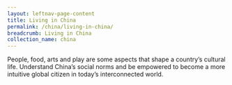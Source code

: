 ```yaml
---
layout: leftnav-page-content
title: Living in China
permalink: /china/living-in-china/
breadcrumb: Living in China
collection_name: china
---
```


People, food, arts and play are some aspects that shape a country’s cultural life. Understand China’s social norms and be empowered to become a more intuitive global citizen in today’s interconnected world.